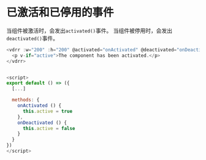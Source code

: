 # 已激活和已停用的事件

当组件被激活时，会发出`activated()`事件。 当组件被停用时，会发出`deactivated()`事件。

~~~js
<vdrr :w="200" :h="200" @activated="onActivated" @deactivated="onDeactivated">
  <p v-if="active">The component has been activated.</p>
</vdrr>


<script>
export default () => ({
  [...]

  methods: {
    onActivated () {
      this.active = true
    },
    onDeactivated () {
      this.active = false
    }
  }
})
</script>
~~~

